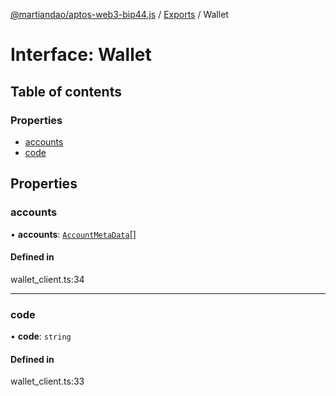[@martiandao/aptos-web3-bip44.js](../README.md) / [Exports](../modules.md) / Wallet

# Interface: Wallet

## Table of contents

### Properties

- [accounts](Wallet.md#accounts)
- [code](Wallet.md#code)

## Properties

### accounts

• **accounts**: [`AccountMetaData`](AccountMetaData.md)[]

#### Defined in

wallet_client.ts:34

___

### code

• **code**: `string`

#### Defined in

wallet_client.ts:33
